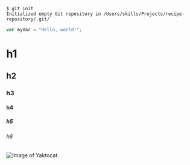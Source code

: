```
$ git init
Initialized empty Git repository in /Users/skills/Projects/recipe-repository/.git/
```

``` javascript
var myVar = "Hello, world!";
```

# h1
## h2
### h3
#### h4
##### h5
###### h6

![Image of Yaktocat](https://octodex.github.com/images/yaktocat.png)
